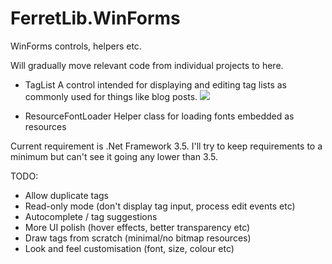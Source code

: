 FerretLib.WinForms
=============

WinForms controls, helpers etc.

Will gradually move relevant code from individual projects to here.

* TagList
A control intended for displaying and editing tag lists as commonly used for things like blog posts.
![](http://nathanchere.github.io/ferretlib_winforms_taglist.gif)

* ResourceFontLoader
Helper class for loading fonts embedded as resources

Current requirement is .Net Framework 3.5. I'll try to keep requirements to a minimum but can't see it going any lower than 3.5.

TODO:

* Allow duplicate tags
* Read-only mode (don't display tag input, process edit events etc)
* Autocomplete / tag suggestions
* More UI polish (hover effects, better transparency etc)
* Draw  tags from scratch (minimal/no bitmap resources)
* Look and feel customisation (font, size, colour etc)